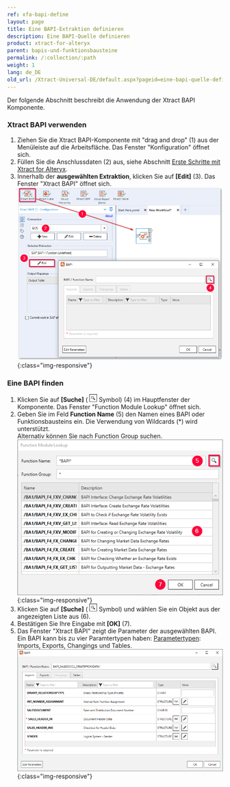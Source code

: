 ```yaml
---
ref: xfa-bapi-define
layout: page
title: Eine BAPI-Extraktion definieren
description: Eine BAPI-Quelle definieren
product: xtract-for-alteryx
parent: bapis-und-funktionsbausteine
permalink: /:collection/:path
weight: 1
lang: de_DE
old_url: /Xtract-Universal-DE/default.aspx?pageid=eine-bapi-quelle-definieren
---
```


Der folgende Abschnitt beschreibt die Anwendung der Xtract BAPI Komponente.

### Xtract BAPI verwenden
1. Ziehen Sie die Xtract BAPI-Komponente mit "drag and drop" (1) aus der Menüleiste auf die Arbeitsfläche. Das Fenster "Konfiguration" öffnet sich.
2. Füllen Sie die Anschlussdaten (2) aus, siehe Abschnitt [Erste Schritte mit Xtract for Alteryx](../erste-schritte).
3. Innerhalb der **ausgewählten Extraktion**, klicken Sie auf **[Edit]** (3). Das Fenster "Xtract BAPI" öffnet sich.
![BAPI component](/img/content/xfa/Define-bapi-component.png){:class="img-responsive"}

### Eine BAPI finden
1. Klicken Sie auf **[Suche]** ( ![magnifying-glass](/img/content/icons/magnifying-glass.png) Symbol) (4) im Hauptfenster der Komponente. Das Fenster "Function Module Lookup" öffnet sich.
2. Geben Sie im Feld **Function Name** (5) den Namen eines BAPI oder Funktionsbausteins ein. Die Verwendung von Wildcards (*) wird unterstützt. <br>
Alternativ können Sie nach Function Group suchen.
![Look-Up-Function-Module](/img/content/xfa/Look-Up-Function-Module.png){:class="img-responsive"}
3. Klicken Sie auf **[Suche]** ( ![magnifying-glass](/img/content/icons/magnifying-glass.png) Symbol) und wählen Sie ein Objekt aus der angezeigten Liste aus (6). 
4. Bestätigen Sie Ihre Eingabe mit **[OK]** (7).
5. Das Fenster "Xtract BAPI" zeigt die Parameter der ausgewählten BAPI.<br>
Ein BAPI kann bis zu vier Paramtertypen haben: [Parametertypen](./skalare-parameter): Imports, Exports, Changings und Tables.
![BAPI-Parameters](/img/content/xfa/BAPI-Parameters.png){:class="img-responsive"}
